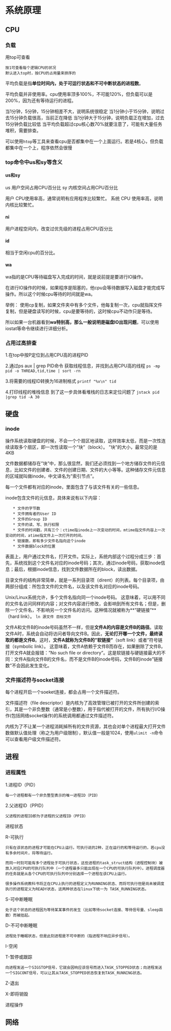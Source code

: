 # 系统原理

## CPU

### 负载

用top可查看

```text
按1可查看每个逻辑CPU的状况
默认进入top时，按CPU的占用量来排序的
```

平均负载是指**单位时间内，处于可运行状态和不可中断状态的进程数**。

平均负载并非使用率。cpu使用率顶多100%，不可能120%，但负载可以是200%，因为还有等待运行的进程。

当1分钟，5分钟，15分钟相差不大，说明系统很稳定
当1分钟小于15分钟，说明过去15分钟负载很高，当前正在降低
当1分钟大于15分钟，说明负载正在增加，过去15分钟负载比较低
当平均负载超过cpu核心数70%就要注意了，可能有大量任务堆积，需要排查。

可以使用`htop`等工具来查看cpu是否都集中在一个上面运行。若是4核心，但负载都集中在一个上，程序依然会很慢

### top命令中us和sy等含义

#### us和sy

us 用户空间占用CPU百分比
sy 内核空间占用CPU百分比

用户 CPU使用率高，通常说明有应用程序比较繁忙。
系统 CPU 使用率高，说明内核比较繁忙。

#### ni

用户进程空间内，改变过优先级的进程占用CPU百分比

#### id

相当于空闲cpu的百分比。

#### wa

wa指的是CPU等待磁盘写入完成的时间，就是说前提是要进行IO操作。

在进行IO操作的时候，如果程序是阻塞的，他cpu会等待数据写入磁盘才能完成写操作。所以这个时候cpu等待的时间就是wa。

举例：
使用cp复制，如果文件夹中有多个文件，他每复制一次，cpu就指挥文件复制，但是硬盘读写的时候，cpu是要等待的，这时候cpu不动作只是等待。

所以如果一台机器看到**wa特别高，那么一般说明是磁盘IO出现问题**，可以使用iostat等命令继续进行详细分析。

### 占用过高排查

1.在top中按P定位到占用CPU高的进程PID

2.通过ps aux | grep PID命令
获取线程信息，并找到占用CPU高的线程
`ps -mp pid -o THREAD,tid,time | sort -rn`

3.将需要的线程ID转换为16进制格式
`printf "%x\n" tid`

4.打印线程的堆栈信息 到了这一步具体看堆栈的日志来定位问题了
`jstack pid |grep tid -A 30`

## 硬盘

### inode

操作系统读取硬盘的时候，不会一个个扇区地读取，这样效率太低，而是一次性连续读取多个扇区，即一次性读取一个”块”（block）。
”块”的大小，最常见的是4KB

文件数据都储存在”块”中，那么很显然，我们还必须找到一个地方储存文件的元信息，比如文件的创建者、文件的创建日期、文件的大小等等。这种储存文件元信息的区域就叫做inode，中文译名为”索引节点”。

每一个文件都有对应的inode，里面包含了与该文件有关的一些信息。

inode包含文件的元信息，具体来说有以下内容：

```text
　　* 文件的字节数
　　* 文件拥有者的User ID
　　* 文件的Group ID
　　* 文件的读、写、执行权限
　　* 文件的时间戳，共有三个：ctime指inode上一次变动的时间，mtime指文件内容上一次变动的时间，atime指文件上一次打开的时间。
　　* 链接数，即有多少文件名指向这个inode
　　* 文件数据block的位置
```

表面上，用户通过文件名，打开文件。实际上，系统内部这个过程分成三步：首先，系统找到这个文件名对应的inode号码；其次，通过inode号码，获取inode信息；最后，根据inode信息，找到文件数据所在的block，读出数据。

目录文件的结构非常简单，就是一系列目录项（dirent）的列表。每个目录项，由两部分组成：所包含文件的文件名，以及该文件名对应的inode号码。

Unix/Linux系统允许，多个文件名指向同一个inode号码。
这意味着，可以用不同的文件名访问同样的内容；对文件内容进行修改，会影响到所有文件名；但是，删除一个文件名，不影响另一个文件名的访问。这种情况就被称为**”硬链接”**（hard link）。
`ln 源文件 目标文件`

文件A和文件B的inode号码虽然不一样，但是**文件A的内容是文件B的路径**。读取文件A时，系统会自动将访问者导向文件B。因此，**无论打开哪一个文件，最终读取的都是文件B**。这时，**文件A就称为文件B的”软链接”**（soft link）或者”符号链接（symbolic link）。
这意味着，文件A依赖于文件B而存在，如果删除了文件B，打开文件A就会报错：”No such file or directory”。这是软链接与硬链接最大的不同：文件A指向文件B的文件名，而不是文件B的inode号码，文件B的inode”链接数”不会因此发生变化。

### 文件描述符与socket连接

每个进程开启一个soeket连接，都会占用一个文件描述符。

文件描述符（file descriptor）是内核为了高效管理已被打开的文件所创建的索引，其是一个非负整数（通常是小整数），用于指代被打开的文件，所有执行I/O操作(包括网络socket操作)的系统调用都通过文件描述符。

内核为了不让某一个进程消耗掉所有的文件资源，其也会对单个进程最大打开文件数做默认值处理（称之为用户级限制），默认值一般是1024，使用`ulimit -n`命令可以查看用户级文件描述符。

## 进程

### 进程属性

1.进程ID（PID）

```text
每一个进程都有一个非负整型表示的唯一进程ID（PID）
```

2.父进程ID（PPID）

```text
父进程的进程ID即为子进程的父进程ID（PPID）
```

进程状态

R-可执行

```text
只有在该状态的进程才可能在CPU上运行。可执行说的2种，正在运行的和等待运行的，若cpu没有多余时间片，将等待运行。

而同一时刻可能有多个进程处于可执行状态，这些进程的task_struct结构（进程控制块）被放入对应CPU的可执行队列中（一个进程最多只能出现在一个CPU的可执行队列中）。进程调度器的任务就是从各个CPU的可执行队列中分别选择一个进程在该CPU上运行。

很多操作系统教科书将正在CPU上执行的进程定义为RUNNING状态、而将可执行但是尚未被调度执行的进程定义为READY状态，这两种状态在linux下统一为 TASK_RUNNING状态。
```

S-可中断睡眠

```text
处于这个状态的进程因为等待某某事件的发生（比如等待socket连接、等待信号量、sleep函数）而被挂起。
```

D-不可中断睡眠

```text
进程处于睡眠状态，但是此刻进程是不可中断的（指进程不响应异步信号）。
```

I-空闲

T-暂停或跟踪

```text
向进程发送一个SIGSTOP信号，它就会因响应该信号而进入TASK_STOPPED状态；向进程发送一个SIGCONT信号，可以让其从TASK_STOPPED状态恢复到TASK_RUNNING状态。
```

Z-退出

X-即将销毁

进程操作

## 网络


